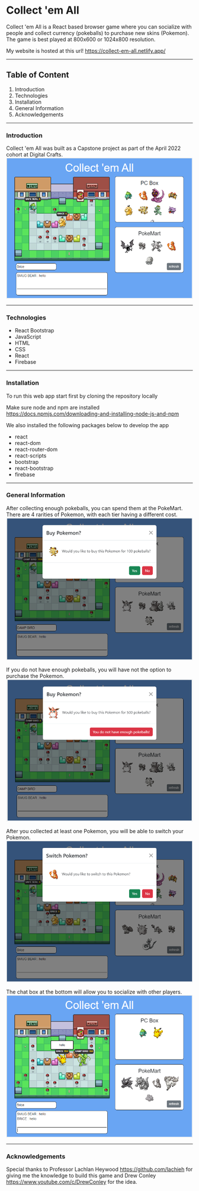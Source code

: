 # Collect 'em All

Collect 'em All is a React based browser game where you can socialize with people and collect currency (pokeballs) to purchase new skins (Pokemon). The game is best played at 800x600 or 1024x800 resolution.

My website is hosted at this url!
https://collect-em-all.netlify.app/

---

## Table of Content

1. Introduction
2. Technologies
3. Installation
4. General Information
5. Acknowledgements

---

### Introduction

Collect 'em All was built as a Capstone project as part of the April 2022 cohort at Digital Crafts. 
![Collect 'em All Game](/public/home.png)

---

### Technologies

- React Bootstrap
- JavaScript
- HTML
- CSS
- React
- Firebase

---

### Installation

To run this web app start first by cloning the repository locally

Make sure node and npm are installed
<https://docs.npmjs.com/downloading-and-installing-node-js-and-npm>

We also installed the following packages below to develop the app
- react
- react-dom
- react-router-dom
- react-scripts
- bootstrap
- react-bootstrap
- firebase

---

### General Information

After collecting enough pokeballs, you can spend them at the PokeMart. There are 4 rarities of Pokemon, with each tier having a different cost.
![Collect 'em All Buying Pokemon](/public/buy.png)

If you do not have enough pokeballs, you will have not the option to purchase the Pokemon.
![Collect 'em All Not Enough Money](/public/no-money.png)

After you collected at least one Pokemon, you will be able to switch your Pokemon.
![Collect 'em All Switching Pokemon](/public/switch.png)

The chat box at the bottom will allow you to socialize with other players.
![Collect 'em All Chatting](/public/chat.png)

---

### Acknowledgements

Special thanks to Professor Lachlan Heywood <https://github.com/lachieh> for giving me the knowledge to build this game and Drew Conley <https://www.youtube.com/c/DrewConley> for the idea.

